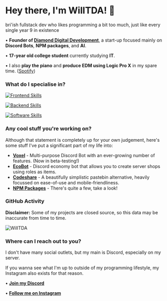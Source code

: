 # Hey there, I'm WillTDA! 👋
bri'ish fullstack dev who likes programming a bit too much, just like every single year 9 in existence

• **Founder of [Diamond Digital Development](https://diamonddigital.dev/)**, a start-up focused mainly on **Discord Bots**, **NPM packages**, and **AI**.

• **17-year old college student** currently studying **IT**.

• I also **play the piano** and **produce EDM using Logic Pro X** in my spare time. ([Spotify](https://open.spotify.com/track/4CfNBS4KKZg3uhhOjVKWH1))

### What do I specialise in?
[![Frontend Skills](https://skillicons.dev/icons?i=js,html,css,bootstrap)](https://skillicons.dev)

[![Backend Skills](https://skillicons.dev/icons?i=nodejs,express,mongodb,tensorflow)](https://skillicons.dev)

[![Software Skills](https://skillicons.dev/icons?i=vscode,github,ps,ai)](https://skillicons.dev)

### Any cool stuff you're working on?

Although that statement is completely up for your own judgement, here's some stuff I've put a significant part of my life into:

- **[Voxel](https://diamonddigital.dev/voxel-beta)** - Multi-purpose Discord Bot with an ever-growing number of features. (Now in beta-testing!)
- **[EcoBot](https://dsc.gg/discord-ecobot)** - Discord economy bot that allows you to create server shops using roles as items.
- **[Codeshare](https://codeshare.diamonddigital.dev/)** - A beautifully simplistic pastebin alternative, heavily focussed on ease-of-use and mobile-friendliness.
- **[NPM Packages](https://www.npmjs.com/~willtda)** - There's quite a few, take a look!

### GitHub Activity

**Disclaimer:** Some of my projects are closed source, so this data may be inaccurate from time to time.

![WillTDA](https://github-readme-stats.vercel.app/api?username=WillTDA&show_icons=true&locale=en&theme=dark&hide_border=true&cache_seconds=1800&icon_color=00ffff&text_color=61dafb&title_color=00ffff")

### Where can I reach out to you?

I don't have many social outlets, but my main is Discord, especially on my server.

If you wanna see what I'm up to outside of my programming lifestyle, my Instagram also exists for that reason.

• **[Join my Discord](https://diamonddigital.dev/discord)**

• **[Follow me on Instagram](https://instagram.com/willtdaofficial)**
